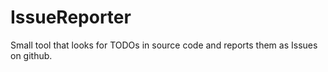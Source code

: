 # IssueReporter
Small tool that looks for TODOs in source code and reports them as Issues on github.
